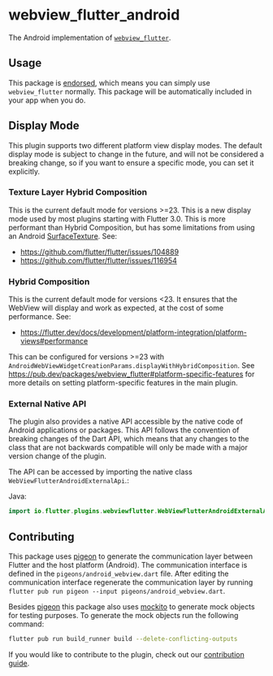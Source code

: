 # webview\_flutter\_android

The Android implementation of [`webview_flutter`][1].

## Usage

This package is [endorsed][2], which means you can simply use `webview_flutter`
normally. This package will be automatically included in your app when you do.

## Display Mode

This plugin supports two different platform view display modes. The default display mode is subject
to change in the future, and will not be considered a breaking change, so if you want to ensure a
specific mode, you can set it explicitly.

### Texture Layer Hybrid Composition

This is the current default mode for versions >=23. This is a new display mode used by most
plugins starting with Flutter 3.0. This is more performant than Hybrid Composition, but has some
limitations from using an Android [SurfaceTexture](https://developer.android.com/reference/android/graphics/SurfaceTexture).
See:
* https://github.com/flutter/flutter/issues/104889
* https://github.com/flutter/flutter/issues/116954

### Hybrid Composition

This is the current default mode for versions <23. It ensures that the WebView will display and work
as expected, at the cost of some performance. See:
* https://flutter.dev/docs/development/platform-integration/platform-views#performance

This can be configured for versions >=23 with
`AndroidWebViewWidgetCreationParams.displayWithHybridComposition`. See https://pub.dev/packages/webview_flutter#platform-specific-features
for more details on setting platform-specific features in the main plugin.

### External Native API

The plugin also provides a native API accessible by the native code of Android applications or
packages. This API follows the convention of breaking changes of the Dart API, which means that any
changes to the class that are not backwards compatible will only be made with a major version change
of the plugin.

The API can be accessed by importing the native class `WebViewFlutterAndroidExternalApi`.:

Java:

```java
import io.flutter.plugins.webviewflutter.WebViewFlutterAndroidExternalApi;
```

## Contributing

This package uses [pigeon][3] to generate the communication layer between Flutter and the host
platform (Android). The communication interface is defined in the `pigeons/android_webview.dart`
file. After editing the communication interface regenerate the communication layer by running
`flutter pub run pigeon --input pigeons/android_webview.dart`.

Besides [pigeon][3] this package also uses [mockito][4] to generate mock objects for testing
purposes. To generate the mock objects run the following command:
```bash
flutter pub run build_runner build --delete-conflicting-outputs
```

If you would like to contribute to the plugin, check out our [contribution guide][5].

[1]: https://pub.dev/packages/webview_flutter
[2]: https://flutter.dev/docs/development/packages-and-plugins/developing-packages#endorsed-federated-plugin
[3]: https://pub.dev/packages/pigeon
[4]: https://pub.dev/packages/mockito
[5]: https://github.com/flutter/plugins/blob/main/CONTRIBUTING.md

